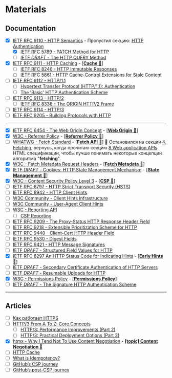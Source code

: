 # Materials

## Documentation

- [x] [IETF RFC 9110 - HTTP Semantics](https://www.rfc-editor.org/rfc/rfc9110) - Пропустил секцию: [HTTP Authentication](https://www.rfc-editor.org/rfc/rfc9110#name-http-authentication)
  - [x] [IETF RFC 5789 - PATCH Method for HTTP](https://www.rfc-editor.org/rfc/rfc5789)
  - [ ] [IETF *DRAFT* - The HTTP QUERY Method](https://httpwg.org/http-extensions/draft-ietf-httpbis-safe-method-w-body.html)
- [x] [IETF RFC 9111 - HTTP Caching](https://datatracker.ietf.org/doc/rfc9111/) - [[**Cache** 📂](./topics/cache.md)]
  - [ ] [IETF RFC 8246 - HTTP Immutable Responses](https://datatracker.ietf.org/doc/rfc8246)
  - [ ] [IETF RFC 5861 - HTTP Cache-Control Extensions for Stale Content](https://datatracker.ietf.org/doc/rfc5861)
- [ ] [IETF RFC 9112 - HTTP/1.1](https://www.rfc-editor.org/rfc/rfc9112)
  - [ ] [Hypertext Transfer Protocol (HTTP/1.1): Authentication](https://www.rfc-editor.org/rfc/rfc7235)
  - [ ] [The 'Basic' HTTP Authentication Scheme](https://www.rfc-editor.org/rfc/rfc7617)
- [ ] [IETF RFC 9113 - HTTP/2](https://datatracker.ietf.org/doc/rfc9113/)
  - [ ] [IETF RFC 8336 - The ORIGIN HTTP/2 Frame](https://datatracker.ietf.org/doc/rfc8336/)
- [ ] [IETF RFC 9114 - HTTP/3](https://www.rfc-editor.org/rfc/rfc9114)
- [ ] [IETF RFC 9205 - Building Protocols with HTTP](https://datatracker.ietf.org/doc/rfc9205/)

___

- [x] [IETF RFC 6454 - The Web Origin Concept](https://datatracker.ietf.org/doc/rfc6454/) - [[**Web Origin** 📂](./topics/origin.md)]
- [x] [W3C - Referrer Policy](https://w3c.github.io/webappsec-referrer-policy/) - [[**Referrer Policy** 📂](./topics/policies/referrer-policy.md.md)]
- [ ] [WHATWG - Fetch Standard](https://fetch.spec.whatwg.org) - [[**Fetch API** 📂](./api/fetch/readme.md)] 🚧 Остановился на секции [4. Fetching](https://fetch.spec.whatwg.org/#fetching), вернусь, когда прочитаю секцию [8 Web application APIs](https://html.spec.whatwg.org/multipage/webappapis.html#webappapis) HTML спецификации, чтобы лучше понимать некоторые концепции алгоритма "**fetching**".
- [x] [W3C - Fetch Metadata Request Headers](https://www.w3.org/TR/fetch-metadata/) - [[**Fetch Metadata** 📂](./api/fetch//topics//fetch-metadata.md)]
- [x] [IETF *DRAFT* - Cookies: HTTP State Management Mechanism](https://www.ietf.org/archive/id/draft-ietf-httpbis-rfc6265bis-13.html) - [[**State Management** 📂](./topics/state-management-cookie.md)]
- [x] [W3C - Content Security Policy Level 3](https://www.w3.org/TR/CSP3/) - [[**CSP** 📂](./topics/policies/content-securiry-policy.md)]
- [ ] [IETF RFC 6797 - HTTP Strict Transport Security (HSTS)](https://datatracker.ietf.org/doc/html/rfc6797)
- [ ] [IETF RFC 8942 - HTTP Client Hints](https://www.rfc-editor.org/rfc/rfc8942)
- [ ] [W3C Community - Client Hints Infrastructure](https://wicg.github.io/client-hints-infrastructure)
- [ ] [W3C Community - User-Agent Client Hints](https://wicg.github.io/ua-client-hints/)
- [ ] [W3C - Reporting API](https://www.w3.org/TR/reporting-1/)
  - [ ] [CSP Reporting](https://w3c.github.io/webappsec-csp/#reporting)
- [ ] [IETF RFC 9209 - The Proxy-Status HTTP Response Header Field](https://datatracker.ietf.org/doc/rfc9209/)
- [ ] [IETF RFC 9218 - Extensible Prioritization Scheme for HTTP](https://www.rfc-editor.org/rfc/rfc9218.html)
- [ ] [IETF RFC 9440 - Client-Cert HTTP Header Field](https://www.rfc-editor.org/rfc/rfc9440.html)
- [ ] [IETF RFC 9530 - Digest Fields](https://datatracker.ietf.org/doc/rfc9530/)
- [ ] [IETF RFC 9421 - HTTP Message Signatures](https://datatracker.ietf.org/doc/rfc9421/)
- [ ] [IETF *DRAFT* - Structured Field Values for HTTP](https://www.ietf.org/archive/id/draft-ietf-httpbis-sfbis-05.html)
- [x] [IETF RFC 8297 An HTTP Status Code for Indicating Hints](https://datatracker.ietf.org/doc/html/rfc8297) - [[**Early Hints** 📂](./topics/hints/early-hints.md)]
- [ ] [IETF *DRAFT* - Secondary Certificate Authentication of HTTP Servers](https://www.ietf.org/archive/id/draft-egorbaty-httpbis-secondary-server-certs-01.html)
- [ ] [IETF *DRAFT* - Resumable Uploads for HTTP](https://www.ietf.org/archive/id/draft-ietf-httpbis-resumable-upload-03.html)
- [x] [W3C - Permissions Policy](https://w3c.github.io/webappsec-permissions-policy/) - [[**Permissions Policy**](./topics/policies/permissions-policy.md)]
- [ ] [IETF *DRAFT* - The Signature HTTP Authentication Scheme](https://datatracker.ietf.org/doc/html/draft-ietf-httpbis-unprompted-auth-06)

___

## Articles

- [ ] [Как работает HTTPS](https://ufostation.tech/ru/posts/2023/how-does-https-work)
- [ ] [HTTP/3 From A To Z: Core Concepts](https://www.smashingmagazine.com/2021/08/http3-core-concepts-part1/)
  - [ ] [HTTP/3: Performance Improvements (Part 2)](https://www.smashingmagazine.com/2021/08/http3-performance-improvements-part2/)
  - [ ] [HTTP/3: Practical Deployment Options (Part 3)](https://www.smashingmagazine.com/2021/09/http3-practical-deployment-options-part3/)
- [x] [htmx - Why I Tend Not To Use Content Negotiation](https://htmx.org/essays/why-tend-not-to-use-content-negotiation/) - [**[topic] Content Negotiation 📂**](./topics/content-negotiation.md)
- [ ] [HTTP Cache](https://www.chromium.org/developers/design-documents/network-stack/http-cache/)
- [ ] [What is Idempotency?](https://blog.dreamfactory.com/what-is-idempotency)
- [ ] [GitHub’s CSP journey](https://github.blog/2016-04-12-githubs-csp-journey)
- [ ] [GitHub’s post-CSP journey](https://github.blog/2017-01-19-githubs-post-csp-journey/)
